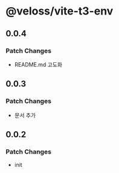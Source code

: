 # @veloss/vite-t3-env

## 0.0.4

### Patch Changes

- README.md 고도화

## 0.0.3

### Patch Changes

- 문서 추가

## 0.0.2

### Patch Changes

- init
